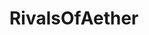 ---
title: RivalsOfAether
crosslinks:
- roacirclejerk
- Brawlhalla
- Overwatch
- place
- NintendoSwitch
- linux_gaming
- SSBM
- ProjectTUSSLE
- gametales
- CalgaryFlames
- StreetFighter
---
